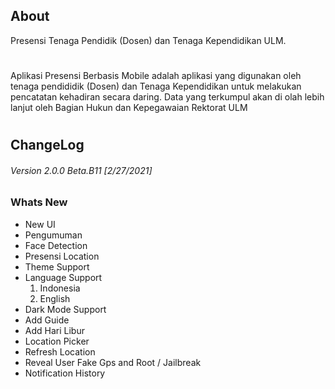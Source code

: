 ## **About**
Presensi Tenaga Pendidik (Dosen) dan Tenaga Kependidikan ULM.
# 

Aplikasi Presensi Berbasis Mobile adalah aplikasi yang digunakan oleh tenaga pendididik (Dosen) dan Tenaga Kependidikan untuk melakukan pencatatan kehadiran secara daring. Data yang terkumpul akan di olah lebih lanjut oleh Bagian Hukun dan Kepegawaian Rektorat ULM

# 
# 
## **ChangeLog**
###### *Version 2.0.0 Beta.B11 [2/27/2021]*
### **Whats New**
- New UI
- Pengumuman
- Face Detection
- Presensi Location
- Theme Support
- Language Support
  1. Indonesia
  2. English
- Dark Mode Support
- Add Guide
- Add Hari Libur
- Location Picker
- Refresh Location
- Reveal User Fake Gps and Root / Jailbreak
- Notification History

# 
# 
# 

<!-- ## **BUG**
- [x] DIO Interceptor Multipart On Refresh Token Error
- [x] FCM Background Android [Only with data] -->


[ULM logo]: https://presensi.ulm.ac.id/assets/static/media/logo-unlam.503632fb.png
